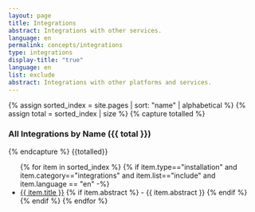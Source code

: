 ```yaml
---
layout: page
title: Integrations
abstract: Integrations with other services.
language: en
permalink: concepts/integrations
type: integrations
display-title: "true"
language: en
list: exclude
abstract: Integrations with other platforms and services.
---
```



{% assign sorted_index = site.pages | sort: "name" | alphabetical %}
{% assign total = sorted_index | size %}
{% capture totalled %}
### All Integrations by Name ({{ total }})
{% endcapture %}
{{totalled}}

<!-- 
UNCOMMENT WHEN INTEGRATIONS COLLECTION IS READY
### All Integrations by Name ({{ site.integrations.size }}) -->

<ul>
    {% for item in sorted_index %}
    {% if item.type=="installation" and item.category=="integrations" and item.list=="include" and item.language == "en" -%}
      <li><a href="{{ site.baseurl }}{{ item.url }}">{{ item.title }}</a>
      {% if item.abstract %}
        -  {{ item.abstract }}
      {% endif %}
      </li>
      {% endif %}
    {% endfor %}
</ul>